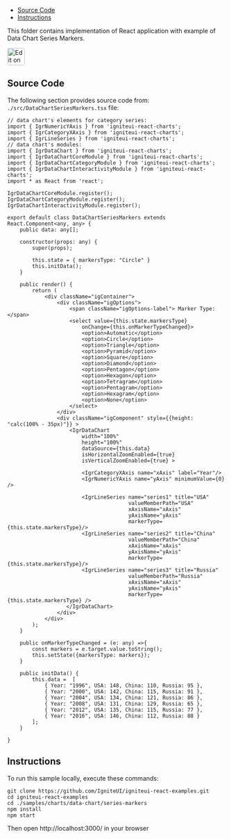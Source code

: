 <!-- NOTE: do not change this file because it will be auto re-generated from template file: -->
<!-- https://github.com/IgniteUI/igniteui-react-examples/tree/master/templates/sample/ReadMe.md -->

<!-- ## Table of Contents -->
<!-- - [Sample Preview](#Sample-Preview) -->
- [Source Code](#Source-Code)
- [Instructions](#Instructions)

This folder contains implementation of React application with example of Data Chart Series Markers.
<!-- in the Data Chart component -->
<!-- [Data Chart](https://infragistics.com/Reactsite/components/data-chart.html) -->

<html lang="en" xmlns="http://www.w3.org/1999/xhtml">
    <body>
        <a target="_blank" href="https://codesandbox.io/s/github/IgniteUI/igniteui-react-examples/tree/master/samples/charts/data-chart/series-markers?fontsize=14&hidenavigation=1&theme=dark&view=preview&file=/src/DataChartSeriesMarkers.tsx" rel="noopener noreferrer">
            <img height="40px" style="border-radius: 0.25rem" alt="Edit on CodeSandbox" src="https://static.infragistics.com/xplatform/images/sandbox/code.png"/>
        </a>
        <!-- <a target="_blank"
href="https://codesandbox.io/s/github/IgniteUI/igniteui-react-examples/tree/master/samples/maps/geo-map/binding-csv-points?fontsize=14&hidenavigation=1&theme=dark&view=preview">
            <img alt="Edit Sample" src="https://codesandbox.io/static/img/play-codesandbox.svg"/>
        </a> -->
        <!-- <a target="_blank" style="margin-left: 0.5rem"
href="https://codesandbox.io/embed/github/IgniteUI/igniteui-react-examples/tree/master/samples/charts/data-chart/series-markers?fontsize=14&hidenavigation=1&theme=dark&view=preview&file=/src/DataChartSeriesMarkers.tsx">
            <img height="40px" style="border-radius: 5px" alt="View on CodeSandbox" src="https://static.infragistics.com/xplatform/images/sandbox/view.png"/>
        </a> -->
        <!-- <a target="_blank"
href="https://codesandbox.io/embed/github/IgniteUI/igniteui-react-examples/tree/master/samples/maps/geo-map/binding-csv-points?fontsize=14&hidenavigation=1&theme=dark&view=preview">
            <img alt="View on CodeSandbox" src="https://static.infragistics.com/xplatform/images/sandbox/view.png"/>
        </a>
https://codesandbox.io/embed/react-treemap-overview-rtb45
https://codesandbox.io/static/img/play-codesandbox.svg
https://codesandbox.io/embed/react-treemap-overview-rtb45?view=browser -->
    </body>
</html>

<!-- ## Sample Preview -->

<!-- <iframe
  src="https://codesandbox.io/embed/github/IgniteUI/igniteui-react-examples/tree/master/samples/charts/data-chart/series-markers?fontsize=14&hidenavigation=1&theme=dark&view=preview&file=/src/DataChartSeriesMarkers.tsx"
  style="width:100%; height:400px; border:0; border-radius: 4px; overflow:hidden;"
  allow="accelerometer; ambient-light-sensor; camera; encrypted-media; geolocation; gyroscope; hid; microphone; midi; payment; usb; vr"
  sandbox="allow-forms allow-modals allow-popups allow-presentation allow-same-origin allow-scripts"
></iframe> -->

## Source Code

The following section provides source code from:
`./src/DataChartSeriesMarkers.tsx` file:

```tsx
// data chart's elements for category series:
import { IgrNumericYAxis } from 'igniteui-react-charts';
import { IgrCategoryXAxis } from 'igniteui-react-charts';
import { IgrLineSeries } from 'igniteui-react-charts';
// data chart's modules:
import { IgrDataChart } from 'igniteui-react-charts';
import { IgrDataChartCoreModule } from 'igniteui-react-charts';
import { IgrDataChartCategoryModule } from 'igniteui-react-charts';
import { IgrDataChartInteractivityModule } from 'igniteui-react-charts';
import * as React from 'react';

IgrDataChartCoreModule.register();
IgrDataChartCategoryModule.register();
IgrDataChartInteractivityModule.register();

export default class DataChartSeriesMarkers extends React.Component<any, any> {
    public data: any[];

    constructor(props: any) {
        super(props);

        this.state = { markersType: "Circle" }
        this.initData();
    }

    public render() {
        return (
            <div className="igContainer">
                <div className="igOptions">
                    <span className="igOptions-label"> Marker Type: </span>
                    <select value={this.state.markersType}
                        onChange={this.onMarkerTypeChanged}>
                        <option>Automatic</option>
                        <option>Circle</option>
                        <option>Triangle</option>
                        <option>Pyramid</option>
                        <option>Square</option>
                        <option>Diamond</option>
                        <option>Pentagon</option>
                        <option>Hexagon</option>
                        <option>Tetragram</option>
                        <option>Pentagram</option>
                        <option>Hexagram</option>
                        <option>None</option>
                    </select>
                </div>
                <div className="igComponent" style={{height: "calc(100% - 35px)"}} >
                    <IgrDataChart
                        width="100%"
                        height="100%"
                        dataSource={this.data}
                        isHorizontalZoomEnabled={true}
                        isVerticalZoomEnabled={true} >

                        <IgrCategoryXAxis name="xAxis" label="Year"/>
                        <IgrNumericYAxis name="yAxis" minimumValue={0} />

                        <IgrLineSeries name="series1" title="USA"
                                       valueMemberPath="USA"
                                       xAxisName="xAxis"
                                       yAxisName="yAxis"
                                       markerType={this.state.markersType}/>
                        <IgrLineSeries name="series2" title="China"
                                       valueMemberPath="China"
                                       xAxisName="xAxis"
                                       yAxisName="yAxis"
                                       markerType={this.state.markersType}/>
                        <IgrLineSeries name="series3" title="Russia"
                                       valueMemberPath="Russia"
                                       xAxisName="xAxis"
                                       yAxisName="yAxis"
                                       markerType={this.state.markersType} />
                   </IgrDataChart>
                </div>
            </div>
        );
    }

    public onMarkerTypeChanged = (e: any) =>{
        const markers = e.target.value.toString();
        this.setState({markersType: markers});
    }

    public initData() {
        this.data =  [
            { Year: "1996", USA: 148, China: 110, Russia: 95 },
            { Year: "2000", USA: 142, China: 115, Russia: 91 },
            { Year: "2004", USA: 134, China: 121, Russia: 86 },
            { Year: "2008", USA: 131, China: 129, Russia: 65 },
            { Year: "2012", USA: 135, China: 115, Russia: 77 },
            { Year: "2016", USA: 146, China: 112, Russia: 88 }
        ];
    }

}

```

## Instructions
To run this sample locally, execute these commands:

```
git clone https://github.com/IgniteUI/igniteui-react-examples.git
cd igniteui-react-examples
cd ./samples/charts/data-chart/series-markers
npm install
npm start

```

Then open http://localhost:3000/ in your browser

